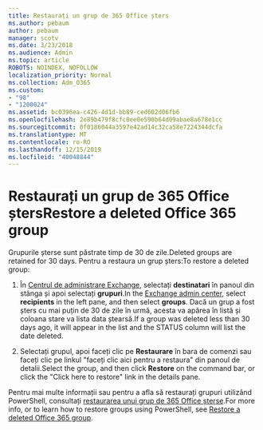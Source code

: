 ```yaml
---
title: Restaurați un grup de 365 Office șters
ms.author: pebaum
author: pebaum
manager: scotv
ms.date: 3/23/2018
ms.audience: Admin
ms.topic: article
ROBOTS: NOINDEX, NOFOLLOW
localization_priority: Normal
ms.collection: Adm_O365
ms.custom:
- "98"
- "1200024"
ms.assetid: bc0396ea-c426-4d1d-bb89-ced602d06fb6
ms.openlocfilehash: 2e89b479f8cfc0ee0e590b64d09abae8a678e1cc
ms.sourcegitcommit: 0f0186044a3597e42ad14c32ca58e7224344dcfa
ms.translationtype: MT
ms.contentlocale: ro-RO
ms.lasthandoff: 12/15/2019
ms.locfileid: "40048844"
---
```

# <a name="restore-a-deleted-office-365-group"></a><span data-ttu-id="13feb-102">Restaurați un grup de 365 Office șters</span><span class="sxs-lookup"><span data-stu-id="13feb-102">Restore a deleted Office 365 group</span></span>

<span data-ttu-id="13feb-103">Grupurile șterse sunt păstrate timp de 30 de zile.</span><span class="sxs-lookup"><span data-stu-id="13feb-103">Deleted groups are retained for 30 days.</span></span> <span data-ttu-id="13feb-104">Pentru a restaura un grup șters:</span><span class="sxs-lookup"><span data-stu-id="13feb-104">To restore a deleted group:</span></span>
  
1. <span data-ttu-id="13feb-105">În [Centrul de administrare Exchange](https://outlook.office365.com/ecp/), selectați **destinatari** în panoul din stânga și apoi selectați **grupuri**.</span><span class="sxs-lookup"><span data-stu-id="13feb-105">In the [Exchange admin center](https://outlook.office365.com/ecp/), select **recipients** in the left pane, and then select **groups**.</span></span> <span data-ttu-id="13feb-106">Dacă un grup a fost șters cu mai puțin de 30 de zile în urmă, acesta va apărea în listă și coloana stare va lista data ștearsă.</span><span class="sxs-lookup"><span data-stu-id="13feb-106">If a group was deleted less than 30 days ago, it will appear in the list and the STATUS column will list the date deleted.</span></span>

2. <span data-ttu-id="13feb-107">Selectați grupul, apoi faceți clic pe **Restaurare** în bara de comenzi sau faceți clic pe linkul "faceți clic aici pentru a restaura" din panoul de detalii.</span><span class="sxs-lookup"><span data-stu-id="13feb-107">Select the group, and then click **Restore** on the command bar, or click the "Click here to restore" link in the details pane.</span></span>

<span data-ttu-id="13feb-108">Pentru mai multe informații sau pentru a afla să restaurați grupuri utilizând PowerShell, consultați [restaurarea unui grup de 365 Office șterse](https://go.microsoft.com/fwlink/?linkid=867802).</span><span class="sxs-lookup"><span data-stu-id="13feb-108">For more info, or to learn how to restore groups using PowerShell, see [Restore a deleted Office 365 group](https://go.microsoft.com/fwlink/?linkid=867802).</span></span>
  